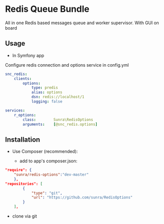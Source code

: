 # Redis Queue Bundle

All in one Redis based messages queue and worker supervisor. With GUI on board


## Usage

- In Symfony app

Configure redis connection and options service in config.yml

```yaml
snc_redis:
    clients:
        options:
            type: predis
            alias: options
            dsn: redis://localhost/1
            logging: false

services:
    r_options:
        class:        Sunra\RedisOptions
        arguments:    [@snc_redis.options]
```



## Installation

- Use Composer (recommended):

  - add to app's composer.json:
 
```json
"require": {
    "sunra/redis-options":"dev-master"
    },
"repositories": [
        {
            "type": "git",
            "url": "https://github.com/sunra/RedisOptions"
        }
    ],
```


- clone via git